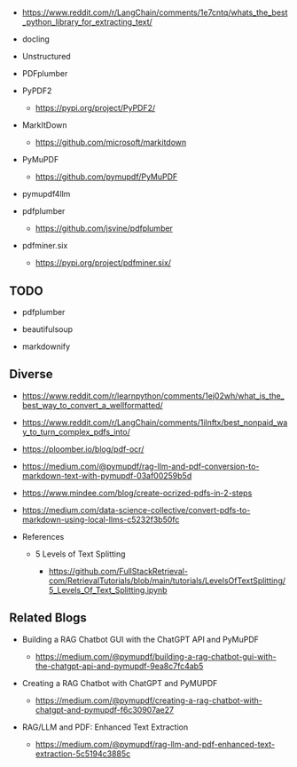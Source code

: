 # 

*   https://www.reddit.com/r/LangChain/comments/1e7cntq/whats_the_best_python_library_for_extracting_text/

*   docling

*   Unstructured

*   PDFplumber

*   PyPDF2

    *   https://pypi.org/project/PyPDF2/

*   MarkItDown

    *   https://github.com/microsoft/markitdown

*   PyMuPDF

    *   https://github.com/pymupdf/PyMuPDF

*   pymupdf4llm

*   pdfplumber

    *   https://github.com/jsvine/pdfplumber

*   pdfminer.six

    *   https://pypi.org/project/pdfminer.six/


## TODO

*   pdfplumber

*   beautifulsoup

*   markdownify

## Diverse

*   https://www.reddit.com/r/learnpython/comments/1ej02wh/what_is_the_best_way_to_convert_a_wellformatted/

*   https://www.reddit.com/r/LangChain/comments/1ilnftx/best_nonpaid_way_to_turn_complex_pdfs_into/

*   https://ploomber.io/blog/pdf-ocr/

*   https://medium.com/@pymupdf/rag-llm-and-pdf-conversion-to-markdown-text-with-pymupdf-03af00259b5d

*   https://www.mindee.com/blog/create-ocrized-pdfs-in-2-steps

*   https://medium.com/data-science-collective/convert-pdfs-to-markdown-using-local-llms-c5232f3b50fc

*   References

    *   5 Levels of Text Splitting

        *   https://github.com/FullStackRetrieval-com/RetrievalTutorials/blob/main/tutorials/LevelsOfTextSplitting/5_Levels_Of_Text_Splitting.ipynb

    
## Related Blogs

*   Building a RAG Chatbot GUI with the ChatGPT API and PyMuPDF

    *   https://medium.com/@pymupdf/building-a-rag-chatbot-gui-with-the-chatgpt-api-and-pymupdf-9ea8c7fc4ab5

*   Creating a RAG Chatbot with ChatGPT and PyMUPDF

    *   https://medium.com/@pymupdf/creating-a-rag-chatbot-with-chatgpt-and-pymupdf-f6c30907ae27

*   RAG/LLM and PDF: Enhanced Text Extraction

    *   https://medium.com/@pymupdf/rag-llm-and-pdf-enhanced-text-extraction-5c5194c3885c

